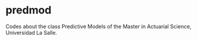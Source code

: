# predmod
 Codes about the class Predictive Models of the Master in Actuarial Science, Universidad La Salle.
